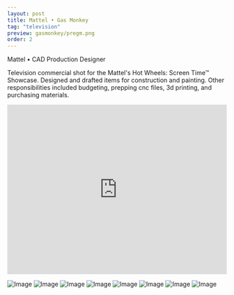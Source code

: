 ```yaml
---
layout: post
title: Mattel • Gas Monkey
tag: "television"
preview: gasmonkey/pregm.png
order: 2
---
```

Mattel • CAD Production Designer

Television commercial shot for the Mattel's Hot Wheels: Screen Time™ Showcase. Designed and drafted items for construction and painting. Other responsibilities included budgeting, prepping cnc files, 3d printing, and purchasing materials.

<div class="video-container"><iframe src="https://www.youtube.com/embed/VbYdb_qrkVk?showinfo=0&rel=0" allowfullscreen="" frameborder="0" width="100%" height="390"></iframe></div>

![Image](1gm.png)
![Image](2gm.png)
![Image](3gm.png)
![Image](4gm.png)
![Image](5gm.png)
![Image](6gm.png)
![Image](7gm.png)
![Image](8gm.png)
